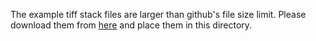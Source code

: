 The example tiff stack files are larger than github's file size limit. Please download them from [here](https://github.com/xt-prc-lab/3D_Micropatterned_Traction_Force_Microscopy/tree/main/Examples/Data/230414) and place them in this directory.
